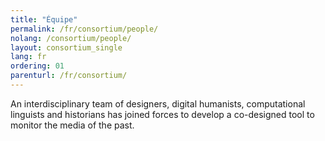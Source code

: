 ```yaml
---
title: "Équipe"
permalink: /fr/consortium/people/
nolang: /consortium/people/
layout: consortium_single
lang: fr
ordering: 01
parenturl: /fr/consortium/
---
```

<!-- This page will contain _people of category:team. Please see _layouts/consortium.html -->
An interdisciplinary team of designers, digital humanists, computational linguists and historians has joined forces to develop a co-designed tool to monitor the media of the past.